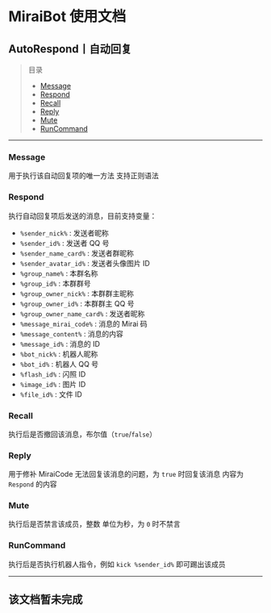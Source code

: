 # MiraiBot 使用文档

## AutoRespond丨自动回复

> 目录
> - [Message](#Message)
> - [Respond](#Respond)
> - [Recall](#Recall)
> - [Reply](#Reply)
> - [Mute](#Mute)
> - [RunCommand](#RunCommand)

---

### Message
用于执行该自动回复项的唯一方法
支持正则语法

### Respond
执行自动回复项后发送的消息，目前支持变量：
- `%sender_nick%` : 发送者昵称
- `%sender_id%` : 发送者 QQ 号
- `%sender_name_card%` : 发送者群昵称
- `%sender_avatar_id%` : 发送者头像图片 ID
- `%group_name%` : 本群名称
- `%group_id%` : 本群群号
- `%group_owner_nick%` : 本群群主昵称
- `%group_owner_id%` : 本群群主 QQ 号
- `%group_owner_name_card%` : 发送者昵称
- `%message_mirai_code%` : 消息的 Mirai 码
- `%message_content%` : 消息的内容
- `%message_id%` : 消息的 ID
- `%bot_nick%` : 机器人昵称
- `%bot_id%` : 机器人 QQ 号
- `%flash_id%` : 闪照 ID
- `%image_id%` : 图片 ID
- `%file_id%` : 文件 ID

### Recall
执行后是否撤回该消息，布尔值（`true`/`false`）

### Reply
用于修补 MiraiCode 无法回复该消息的问题，为 `true` 时回复该消息 内容为 `Respond` 的内容

### Mute
执行后是否禁言该成员，整数 单位为秒，为 `0` 时不禁言

### RunCommand
执行后是否执行机器人指令，例如 `kick %sender_id%` 即可踢出该成员

---

## 该文档暂未完成
